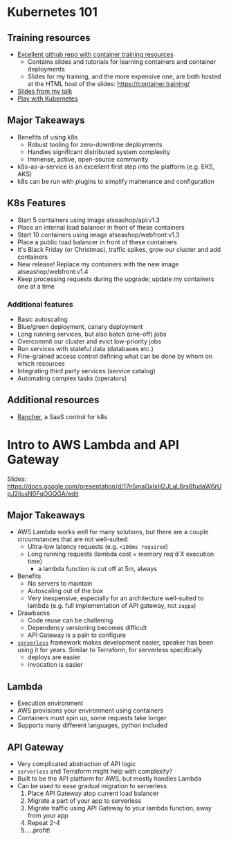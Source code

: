 # Kubernetes 101
## Training resources
* [Excellent github repo with container training resources](https://github.com/jpetazzo/container.training)
	* Contains slides and tutorials for learning containers and container deployments
	* Slides for my training, and the more expensive one, are both hosted at the HTML host of the slides: https://container.training/
* [Slides from my talk](https://velny-k8s101-2018.container.training)
* [Play with Kubernetes](https://training.play-with-kubernetes.com/)

## Major Takeaways
* Benefits of using k8s
	* Robust tooling for zero-downtime deployments
	* Handles significant distributed system complexity
	* Immense, active, open-source community
* k8s-as-a-service is an excellent first step into the platform (e.g. EKS, AKS)
* k8s can be run with plugins to simplify maitenance and configuration

## K8s Features
* Start 5 containers using image atseashop/api:v1.3
* Place an internal load balancer in front of these containers
* Start 10 containers using image atseashop/webfront:v1.3
* Place a public load balancer in front of these containers
* It's Black Friday (or Christmas), traffic spikes, grow our cluster and add containers
* New release! Replace my containers with the new image atseashop/webfront:v1.4
* Keep processing requests during the upgrade; update my containers one at a time

### Additional features
* Basic autoscaling
* Blue/green deployment, canary deployment
* Long running services, but also batch (one-off) jobs
* Overcommit our cluster and evict low-priority jobs
* Run services with stateful data (databases etc.)
* Fine-grained access control defining what can be done by whom on which resources
* Integrating third party services (service catalog)
* Automating complex tasks (operators)

## Additional resources
* [Rancher](https://rancher.com/), a SaaS control for k8s

# Intro to AWS Lambda and API Gateway
Slides: https://docs.google.com/presentation/d/17n5maGxIxH2JLaL6rs6fudaW6rUpJ2ljusN0FqOGQGA/edit
## Major Takeaways
* AWS Lambda works well for many solutions, but there are a couple circumstances that are not well-suited:
	* Ultra-low latency requests (e.g. `<100ms required`)
	* Long running requests (lambda cost = memory req'd X execution time)
		* a lambda function is cut off at 5m, always
* Benefits
	* No servers to maintain
	* Autoscaling out of the box
	* Very inexpensive, especially for an architecture well-suited to lambda (e.g. full implementation of API gateway, not `zappa`)
* Drawbacks
	* Code reuse can be challening
	* Dependency versioning becomes difficult
	* API Gateway is a pain to configure
* [`serverless`](https://serverless.com/) framework makes development easier, speaker has been using it for years. Similar to Terraform, for serverless specifically
	* deploys are easier
	* invocation is easier

## Lambda
* Execution environment
* AWS provisions your environment using containers
* Containers must spin up, some requests take longer
* Supports many different languages, python included

## API Gateway
* Very complicated abstraction of API logic
* `serverless` and Terraform might help with complexity?
* Built to be the API platform for AWS, but mostly handles Lambda
* Can be used to ease gradual migration to serverless
	1. Place API Gateway atop current load balancer
	2. Migrate a part of your app to serverless
	3. Migrate traffic using API Gateway to your lambda function, away from your app
	4. Repeat 2-4
	5. ...profit!
